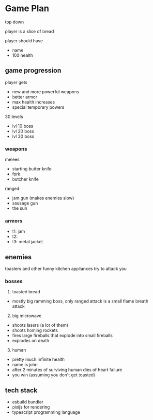 # Game Plan
top down

player is a slice of bread

player should have
- name
- 100 health

## game progression

player gets
- new and more powerful weapons
- better armor
- max health increases
- special temporary powers

30 levels
- lvl 10 boss
- lvl 20 boss
- lvl 30 boss

### weapons

melees
- starting butter knife
- fork
- butcher knife

ranged
- jam gun (makes enemies slow)
- sausage gun
- the sun

### armors

- t1: jam
- t2:
- t3: metal jacket

## enemies

toasters and other funny kitchen appliances try to attack you

### bosses

1. toasted bread
- mostly big ramming boss, only ranged attack is a small flame breath attack

2. big microwave
- shoots lasers (a lot of them)
- shoots homing rockets
- fires large fireballs that explode into small fireballs
- explodes on death

3. human
- pretty much infinite health
- name is john
- after 2 minutes of surviving human dies of heart failure
- you win (assuming you don't get toasted)

## tech stack

- esbuild bundler
- pixijs for rendering
- typescript programming language